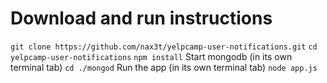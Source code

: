 # Download and run instructions
`git clone https://github.com/nax3t/yelpcamp-user-notifications.git`
`cd yelpcamp-user-notifications`
`npm install`
Start mongodb (in its own terminal tab)
`cd ./mongod`
Run the app (in its own terminal tab)
`node app.js`
